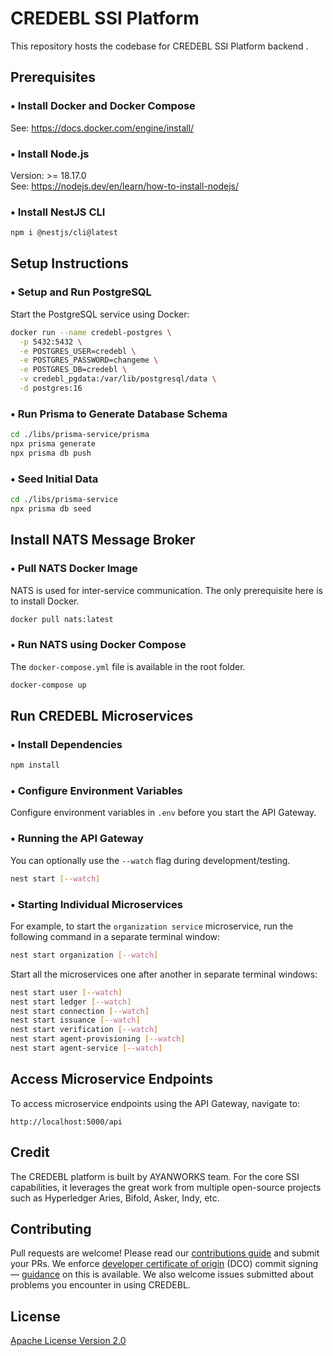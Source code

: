 # CREDEBL SSI Platform

This repository hosts the codebase for CREDEBL SSI Platform backend .

## Prerequisites

### • Install Docker and Docker Compose
See: https://docs.docker.com/engine/install/

### • Install Node.js
Version: >= 18.17.0  
See: https://nodejs.dev/en/learn/how-to-install-nodejs/

### • Install NestJS CLI
```bash
npm i @nestjs/cli@latest 
```

## Setup Instructions

### • Setup and Run PostgreSQL
Start the PostgreSQL service using Docker:

```bash
docker run --name credebl-postgres \
  -p 5432:5432 \
  -e POSTGRES_USER=credebl \
  -e POSTGRES_PASSWORD=changeme \
  -e POSTGRES_DB=credebl \
  -v credebl_pgdata:/var/lib/postgresql/data \
  -d postgres:16
```

### • Run Prisma to Generate Database Schema

```bash
cd ./libs/prisma-service/prisma
npx prisma generate
npx prisma db push
```

### • Seed Initial Data

```bash
cd ./libs/prisma-service
npx prisma db seed
```

## Install NATS Message Broker

### • Pull NATS Docker Image

NATS is used for inter-service communication. The only prerequisite here is to install Docker.

```bash
docker pull nats:latest
```

### • Run NATS using Docker Compose
The `docker-compose.yml` file is available in the root folder.

```bash
docker-compose up
```

## Run CREDEBL Microservices

### • Install Dependencies
```bash
npm install
```

### • Configure Environment Variables
Configure environment variables in `.env` before you start the API Gateway.

### • Running the API Gateway
You can optionally use the `--watch` flag during development/testing.

```bash
nest start [--watch]
```

### • Starting Individual Microservices

For example, to start the `organization service` microservice, run the following command in a separate terminal window:

```bash
nest start organization [--watch]
```

Start all the microservices one after another in separate terminal windows:

```bash
nest start user [--watch]
nest start ledger [--watch]
nest start connection [--watch]
nest start issuance [--watch]
nest start verification [--watch]
nest start agent-provisioning [--watch]
nest start agent-service [--watch]
```

## Access Microservice Endpoints

To access microservice endpoints using the API Gateway, navigate to:

```
http://localhost:5000/api
```

## Credit

The CREDEBL platform is built by AYANWORKS team. 
For the core SSI capabilities, it leverages the great work from multiple open-source projects such as Hyperledger Aries, Bifold, Asker, Indy, etc.

## Contributing

Pull requests are welcome! Please read our [contributions guide](https://github.com/credebl/platform/blob/main/CONTRIBUTING.md) and submit your PRs. We enforce [developer certificate of origin](https://developercertificate.org/) (DCO) commit signing — [guidance](https://github.com/apps/dco) on this is available. We also welcome issues submitted about problems you encounter in using CREDEBL.

## License

[Apache License Version 2.0](https://github.com/credebl/platform/blob/main/LICENSE)


